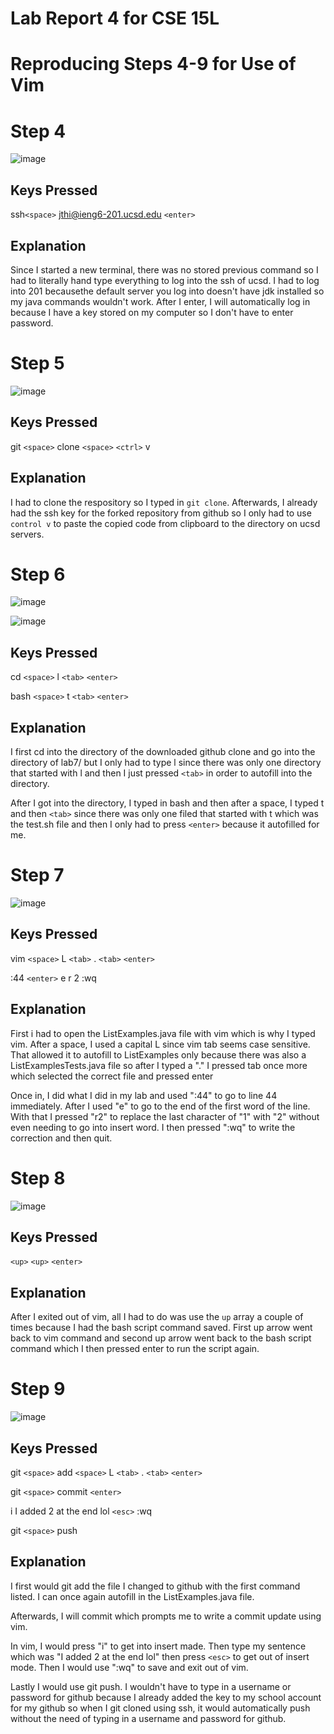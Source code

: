 # Lab Report 4 for CSE 15L

# Reproducing Steps 4-9 for Use of Vim

# Step 4
![image](https://github.com/L0oter1/cse15l-lab-reports/assets/147905421/c5770fc2-66e5-4ef7-b8f4-d2ad235d6bfd)

## Keys Pressed

ssh`<space>` jthi@ieng6-201.ucsd.edu `<enter>`

## Explanation

Since I started a new terminal, there was no stored previous command so I had to literally hand type everything to log into the ssh of ucsd.
I had to log into 201 becausethe default server you log into doesn't have jdk installed so my java commands wouldn't work.
After I enter, I will automatically log in because I have a key stored on my computer so I don't have to enter password.


# Step 5
![image](https://github.com/L0oter1/cse15l-lab-reports/assets/147905421/8ac8bf0c-8882-4a89-b517-8592773b9c9d)

## Keys Pressed

git `<space>` clone `<space>` `<ctrl>` v

## Explanation

I had to clone the respository so I typed in `git clone`. Afterwards, I already had the ssh key for the forked repository from github so I only
had to use `control v` to paste the copied code from clipboard to the directory on ucsd servers.


# Step 6
![image](https://github.com/L0oter1/cse15l-lab-reports/assets/147905421/1bede1f6-c443-4dcd-be22-91e457553e80)

![image](https://github.com/L0oter1/cse15l-lab-reports/assets/147905421/edd13784-4470-4e84-a749-6c2aac785767)

## Keys Pressed
cd `<space>` l `<tab>` `<enter>`

bash `<space>` t `<tab>` `<enter>`

## Explanation
I first cd into the directory of the downloaded github clone and go into the directory of lab7/ but I only had to type l since there
was only one directory that started with l and then I just pressed `<tab>` in order to autofill into the directory.

After I got into the directory, I typed in bash and then after a space, I typed t and then `<tab>` since there was only one filed that started with
t which was the test.sh file and then I only had to press `<enter>` because it autofilled for me.


# Step 7
![image](https://github.com/L0oter1/cse15l-lab-reports/assets/147905421/649fdccb-a60e-487e-9c3d-0367dff7648e)

## Keys Pressed
vim `<space>` L `<tab>` . `<tab>` `<enter>`

:44 `<enter>` e r 2 :wq

## Explanation
First i had to open the ListExamples.java file with vim which is why I typed vim. After a space, I used a capital L since vim tab seems case sensitive.
That allowed it to autofill to ListExamples only because there was also a ListExamplesTests.java file so after I typed a "." I pressed tab once more 
which selected the correct file and pressed enter

Once in, I did what I did in my lab and used ":44" to go to line 44 immediately. After I used "e" to go to the end of the first word of the line. With that
I pressed "r2" to replace the last character of "1" with "2" without even needing to go into insert word. I then pressed ":wq" to write the correction and then
quit.


# Step 8
![image](https://github.com/L0oter1/cse15l-lab-reports/assets/147905421/0ec8b7f2-feee-4fc1-91c6-b63275b72f6e)

## Keys Pressed
`<up>` `<up>` `<enter>`

## Explanation
After I exited out of vim, all I had to do was use the `up` array a couple of times because I had the bash script command saved. First up arrow went back to 
vim command and second up arrow went back to the bash script command which I then pressed enter to run the script again.


# Step 9
![image](https://github.com/L0oter1/cse15l-lab-reports/assets/147905421/1ceff8b9-aeb9-4e4e-9446-d38cdda4f83a)

## Keys Pressed
git `<space>` add `<space>` L `<tab>` . `<tab>` `<enter>`

git `<space>` commit `<enter>`

i I added 2 at the end lol `<esc>` :wq

git `<space>` push

## Explanation
I first would git add the file I changed to github with the first command listed. I can once again autofill in the ListExamples.java file.

Afterwards, I will commit which prompts me to write a commit update using vim. 

In vim, I would press "i" to get into insert made. Then type my sentence which was "I added 2 at the end lol" then press `<esc>` to get out of insert mode. Then 
I would use ":wq" to save and exit out of vim.

Lastly I would use git push. I wouldn't have to type in a username or password for github because I already added the key to my school account for my github so when I git cloned using ssh, it would automatically push without the need of typing in a username and password for github.


